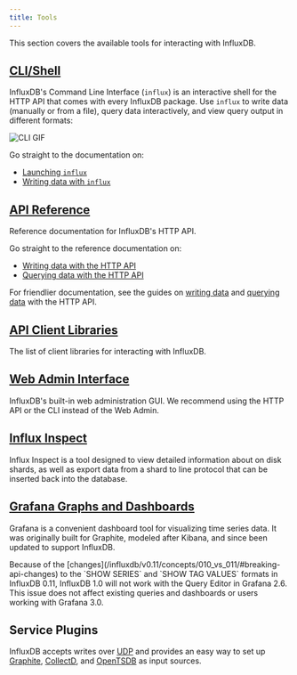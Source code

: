 ```yaml
---
title: Tools
---
```


This section covers the available tools for interacting with InfluxDB.

## [CLI/Shell](/influxdb/v01.0/tools/shell/)

InfluxDB's Command Line Interface (`influx`) is an interactive shell for the
HTTP API that comes with every InfluxDB package.
Use `influx` to write data (manually or from a file), query data interactively,
and view query output in different formats:

![CLI GIF](/img/influxdb/cli-1.0-beta.gif)

Go straight to the documentation on:

* [Launching `influx`](/influxdb/v1.0/tools/shell/#launch-influx)
* [Writing data with `influx`](/influxdb/v1.0/tools/shell/#write-data-to-influxdb-with-insert)

## [API Reference](/influxdb/v1.0/tools/api/)

Reference documentation for InfluxDB's HTTP API.

Go straight to the reference documentation on:

* [Writing data with the HTTP API](/influxdb/v1.0/tools/api/#write)
* [Querying data with the HTTP API](/influxdb/v1.0/tools/api/#query)

For friendlier documentation, see the guides on
[writing data](/influxdb/v1.0/guides/writing_data/) and
[querying data](/influxdb/v1.0/guides/querying_data/) with the HTTP API.

## [API Client Libraries](/influxdb/v1.0/tools/api_client_libraries/)

The list of client libraries for interacting with InfluxDB.

## [Web Admin Interface](/influxdb/v1.0/tools/web_admin/)

InfluxDB's built-in web administration GUI.
We recommend using the HTTP API or the CLI instead of the Web Admin.

## [Influx Inspect](/influxdb/v1.0/tools/influx_inspect/)

Influx Inspect is a tool designed to view detailed information about on disk shards, as well as export data from a shard to line protocol that can be inserted back into the database.

## [Grafana Graphs and Dashboards](http://docs.grafana.org/datasources/influxdb/)

Grafana is a convenient dashboard tool for visualizing time series data.
It was originally built for Graphite, modeled after Kibana, and since been updated to support InfluxDB.

<dt> Because of the [changes](/influxdb/v0.11/concepts/010_vs_011/#breaking-api-changes) to the `SHOW SERIES` and `SHOW TAG VALUES` formats in InfluxDB 0.11, InfluxDB 1.0 will not work with the Query Editor in Grafana 2.6.
This issue does not affect existing queries and dashboards or users working with Grafana 3.0. </dt>

## Service Plugins

InfluxDB accepts writes over
[UDP](/influxdb/v1.0/tools/udp/)
and provides an easy way to set up
[Graphite](/influxdb/v1.0/tools/graphite/),
[CollectD](/influxdb/v1.0/tools/collectd/),
and [OpenTSDB](/influxdb/v1.0/tools/opentsdb/) as input sources.
